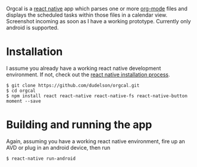 Orgcal is a [react native](http://facebook.github.io/react-native/) app which parses one or more [org-mode](http://orgmode.org/) files and
displays the scheduled tasks within those files in a calendar view. Screenshot
incoming as soon as I have a working prototype. Currently only android is supported.

# Installation
I assume you already have a working react native development environment. If
not, check out the [react native installation process](http://facebook.github.io/react-native/docs/getting-started.html).

    $ git clone https://github.com/dudelson/orgcal.git
    $ cd orgcal
    $ npm install react react-native react-native-fs react-native-button moment --save
    
# Building and running the app
Again, assuming you have a working react native environment, fire up an AVD or
plug in an android device, then run

    $ react-native run-android
